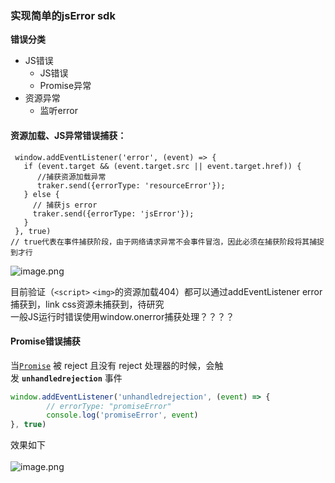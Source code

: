 ### 实现简单的jsError sdk
**错误分类**
- JS错误
  - JS错误
  - Promise异常
- 资源异常
  - 监听error

#### 资源加载、JS异常错误捕获：
```
 window.addEventListener('error', (event) => {
   if (event.target && (event.target.src || event.target.href)) {
      //捕获资源加载异常
      traker.send({errorType: 'resourceError'});
   } else {
     // 捕获js error
     traker.send({errorType: 'jsError'});
   }
 }, true) 
// true代表在事件捕获阶段，由于网络请求异常不会事件冒泡，因此必须在捕获阶段将其捕捉到才行
```
![image.png](https://intranetproxy.alipay.com/skylark/lark/0/2020/png/105555/1590992622842-17e1f32e-ced5-4764-834c-640435102dbb.png#align=left&display=inline&height=135&margin=%5Bobject%20Object%5D&name=image.png&originHeight=270&originWidth=2628&size=394727&status=done&style=none&width=1314)<br />

目前验证（`<script>` `<img>`的资源加载404）都可以通过addEventListener error捕获到，link css资源未捕获到，待研究<br />一般JS运行时错误使用window.onerror捕获处理？？？？

#### Promise错误捕获
当[`Promise`](https://developer.mozilla.org/zh-CN/docs/Web/JavaScript/Reference/Global_Objects/Promise) 被 reject 且没有 reject 处理器的时候，会触发 **`unhandledrejection`** 事件
```javascript
window.addEventListener('unhandledrejection', (event) => {
        // errorType: "promiseError"
        console.log('promiseError', event)
}, true)
```
效果如下<br />								
![image.png](https://intranetproxy.alipay.com/skylark/lark/0/2020/png/105555/1590993639864-98b9fb06-9788-4829-9d0c-c09f97d560bf.png#align=left&display=inline&height=369&margin=%5Bobject%20Object%5D&name=image.png&originHeight=738&originWidth=2814&size=809068&status=done&style=none&width=1407)<br />	
